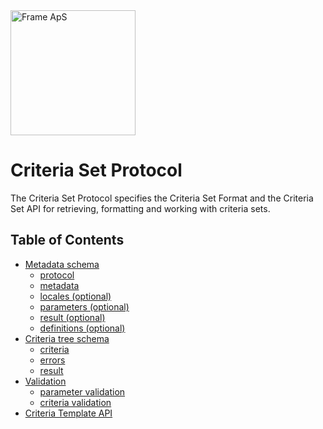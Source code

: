 <img alt="Frame ApS" src="https://openframe-public.s3.eu-west-1.amazonaws.com/assets/logo-text-google-admin.png" width="200" />

# Criteria Set Protocol
The Criteria Set Protocol specifies the Criteria Set Format and the Criteria Set API for retrieving, formatting
and working with criteria sets.

## Table of Contents
- [Metadata schema](schemas/README.md#metadata-schema)
  - [protocol](schemas/README.md#protocol)
  - [metadata](schemas/README.md#metadata)
  - [locales (optional)](schemas/README.md#locales-optional)
  - [parameters (optional)](schemas/README.md#parameters-optional)
  - [result (optional)](schemas/README.md#result-optional)
  - [definitions (optional)](schemas/README.md#definitions-optional)
- [Criteria tree schema](schemas/README.md#criteria-tree-schema)
  - [criteria](schemas/README.md#criteria)
  - [errors](schemas/README.md#errors)
  - [result](schemas/README.md#result)
- [Validation](schemas/README.md#validation)
  - [parameter validation](schemas/README.md#parameter-validation)
  - [criteria validation](schemas/README.md#criteria-validation)
- [Criteria Template API](api/README.md)
